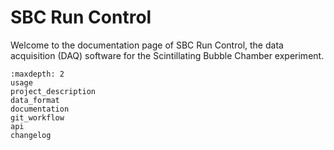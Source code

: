 # SBC Run Control

Welcome to the documentation page of SBC Run Control, the data acquisition (DAQ) software for the Scintillating Bubble Chamber experiment.

```{toctree}
:maxdepth: 2
usage
project_description
data_format
documentation
git_workflow
api
changelog
```

